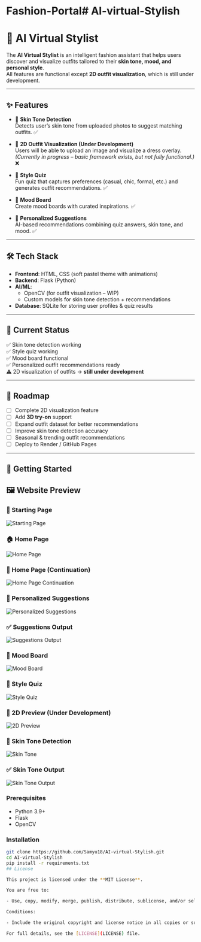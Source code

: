 # Fashion-Portal# AI-virtual-Stylish
# 👗 AI Virtual Stylist

The **AI Virtual Stylist** is an intelligent fashion assistant that helps users discover and visualize outfits tailored to their **skin tone, mood, and personal style**.  
All features are functional except **2D outfit visualization**, which is still under development.

---

## ✨ Features

- 🎨 **Skin Tone Detection**  
  Detects user’s skin tone from uploaded photos to suggest matching outfits. ✅

- 👕 **2D Outfit Visualization (Under Development)**  
  Users will be able to upload an image and visualize a dress overlay.  
  _(Currently in progress – basic framework exists, but not fully functional.)_ ❌

- 🧩 **Style Quiz**  
  Fun quiz that captures preferences (casual, chic, formal, etc.) and generates outfit recommendations. ✅

- 📌 **Mood Board**  
  Create mood boards with curated inspirations. ✅

- 🤖 **Personalized Suggestions**  
  AI-based recommendations combining quiz answers, skin tone, and mood. ✅

---

## 🛠️ Tech Stack

- **Frontend**: HTML, CSS (soft pastel theme with animations)  
- **Backend**: Flask (Python)  
- **AI/ML**:  
  - OpenCV (for outfit visualization – WIP)  
  - Custom models for skin tone detection + recommendations  
- **Database**: SQLite for storing user profiles & quiz results  

---

## 🚧 Current Status

✅ Skin tone detection working  
✅ Style quiz working  
✅ Mood board functional  
✅ Personalized outfit recommendations ready  
⚠️ 2D visualization of outfits → **still under development**  

---

## 📌 Roadmap

- [ ] Complete 2D visualization feature  
- [ ] Add **3D try-on** support  
- [ ] Expand outfit dataset for better recommendations  
- [ ] Improve skin tone detection accuracy  
- [ ] Seasonal & trending outfit recommendations  
- [ ] Deploy to Render / GitHub Pages  

---

## 🚀 Getting Started
## 🖼️ Website Preview

### 🌸 Starting Page
![Starting Page](assests/Home.png)

### 🏠 Home Page
![Home Page](assests/Home1.png)

### 📌 Home Page (Continuation)
![Home Page Continuation](assests/Home2.png)

### 🎯 Personalized Suggestions
![Personalized Suggestions](assests/get_personalized_suggestion.png)

### ✅ Suggestions Output
![Suggestions Output](assests/suggestion_output.png)

### 🎨 Mood Board
![Mood Board](assests/moodboard.png)

### 📝 Style Quiz
![Style Quiz](assests/quiz.png)

### 👗 2D Preview (Under Development)
![2D Preview](assests/2D_preview.png)

### 🎨 Skin Tone Detection
![Skin Tone](assests/skintone.png)

### ✅ Skin Tone Output
![Skin Tone Output](assests/skintone_output.png)


### Prerequisites
- Python 3.9+  
- Flask  
- OpenCV  

### Installation
```bash
git clone https://github.com/Samyu18/AI-virtual-Stylish.git
cd AI-virtual-Stylish
pip install -r requirements.txt
## License

This project is licensed under the **MIT License**.  

You are free to:

- Use, copy, modify, merge, publish, distribute, sublicense, and/or sell copies of the software.  

Conditions:

- Include the original copyright and license notice in all copies or substantial portions of the software.  

For full details, see the [LICENSE](LICENSE) file.
